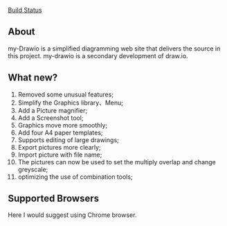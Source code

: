 [Build Status](https://travis-ci.org/jgraph/drawio)

## About
my-Drawio is a simplified diagramming web site that delivers the source in this project.
my-drawio is a secondary development of draw.io.

## What new?
1. Removed some unusual features;
2. Simplify the Graphics library、Menu;
3. Add a Picture magnifier;
4. Add a Screenshot tool;
5. Graphics move more smoothly;
6. Add four A4 paper templates;
7. Supports editing of large drawings;
8. Export pictures more clearly;
9. Import picture with file name;
10. The pictures can now be used to set the multiply overlap and change greyscale;
11. optimizing the use of combination tools;

## Supported Browsers
Here I would suggest using Chrome browser.
